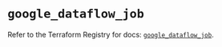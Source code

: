 # `google_dataflow_job`

Refer to the Terraform Registry for docs: [`google_dataflow_job`](https://registry.terraform.io/providers/hashicorp/google-beta/5.30.0/docs/resources/google_dataflow_job).

